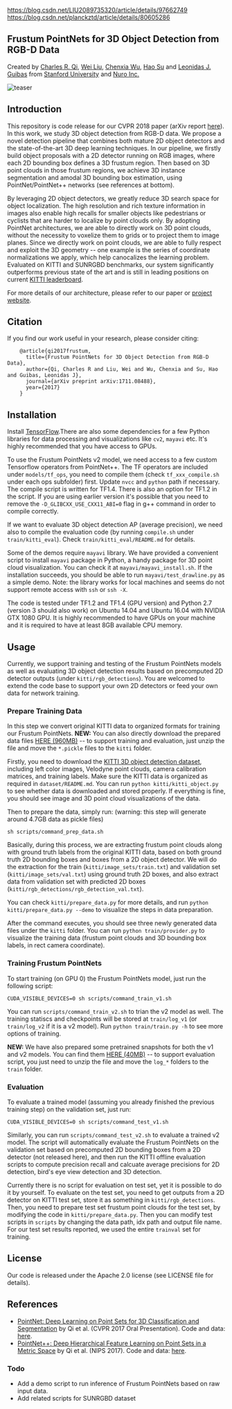 https://blog.csdn.net/LIU2089735320/article/details/97662749 </br>
https://blog.csdn.net/planckztd/article/details/80605286



## Frustum PointNets for 3D Object Detection from RGB-D Data
Created by <a href="http://charlesrqi.com" target="_blank">Charles R. Qi</a>, <a href="http://www.cs.unc.edu/~wliu/" target="_black">Wei Liu</a>, <a href="http://www.cs.cornell.edu/~chenxiawu/" target="_blank">Chenxia Wu</a>, <a href="http://cseweb.ucsd.edu/~haosu/" target="_blank">Hao Su</a> and <a href="http://geometry.stanford.edu/member/guibas/" target="_blank">Leonidas J. Guibas</a> from <a href="http://www.stanford.edu" target="_blank">Stanford University</a> and <a href="http://nuro.ai" target="_blank">Nuro Inc.</a>

![teaser](https://github.com/charlesq34/frustum-pointnets/blob/master/doc/teaser.jpg)

## Introduction
This repository is code release for our CVPR 2018 paper (arXiv report [here](https://arxiv.org/abs/1711.08488)). In this work, we study 3D object detection from RGB-D data. We propose a novel detection pipeline that combines both mature 2D object detectors and the state-of-the-art 3D deep learning techniques. In our pipeline, we firstly build object proposals with a 2D detector running on RGB images, where each 2D bounding box defines a 3D frustum region. Then based on 3D point clouds in those frustum regions, we achieve 3D instance segmentation and amodal 3D bounding box estimation, using PointNet/PointNet++ networks (see references at bottom).

By leveraging 2D object detectors, we greatly reduce 3D search space for object localization. The high resolution and rich texture information in images also enable high recalls for smaller objects like pedestrians or cyclists that are harder to localize by point clouds only. By adopting PointNet architectures, we are able to directly work on 3D point clouds, without the necessity to voxelize them to grids or to project them to image planes. Since we directly work on point clouds, we are able to fully respect and exploit the 3D geometry -- one example is the series of coordinate normalizations we apply, which help canocalizes the learning problem. Evaluated on KITTI and SUNRGBD benchmarks, our system significantly outperforms previous state of the art and is still in leading positions on current <a href="http://www.cvlibs.net/datasets/kitti/eval_object.php?obj_benchmark=3d">KITTI leaderboard</a>.

For more details of our architecture, please refer to our paper or <a href="http://stanford.edu/~rqi/frustum-pointnets" target="_blank">project website</a>.

## Citation
If you find our work useful in your research, please consider citing:

        @article{qi2017frustum,
          title={Frustum PointNets for 3D Object Detection from RGB-D Data},
          author={Qi, Charles R and Liu, Wei and Wu, Chenxia and Su, Hao and Guibas, Leonidas J},
          journal={arXiv preprint arXiv:1711.08488},
          year={2017}
        }

## Installation
Install <a href="https://www.tensorflow.org/install/">TensorFlow</a>.There are also some dependencies for a few Python libraries for data processing and visualizations like `cv2`, `mayavi`  etc. It's highly recommended that you have access to GPUs.

To use the Frustum PointNets v2 model, we need access to a few custom Tensorflow operators from PointNet++. The TF operators are included under `models/tf_ops`, you need to compile them (check `tf_xxx_compile.sh` under each ops subfolder) first. Update `nvcc` and `python` path if necessary. The compile script is written for TF1.4. There is also an option for TF1.2 in the script. If you are using earlier version it's possible that you need to remove the `-D_GLIBCXX_USE_CXX11_ABI=0` flag in g++ command in order to compile correctly.

If we want to evaluate 3D object detection AP (average precision), we need also to compile the evaluation code (by running `compile.sh` under `train/kitti_eval`). Check `train/kitti_eval/README.md` for details.

Some of the demos require `mayavi` library. We have provided a convenient script to install `mayavi` package in Python, a handy package for 3D point cloud visualization. You can check it at `mayavi/mayavi_install.sh`. If the installation succeeds, you should be able to run `mayavi/test_drawline.py` as a simple demo. Note: the library works for local machines and seems do not support remote access with `ssh` or `ssh -X`.

The code is tested under TF1.2 and TF1.4 (GPU version) and Python 2.7 (version 3 should also work) on Ubuntu 14.04 and Ubuntu 16.04 with NVIDIA GTX 1080 GPU. It is highly recommended to have GPUs on your machine and it is required to have at least 8GB available CPU memory.

## Usage

Currently, we support training and testing of the Frustum PointNets models as well as evaluating 3D object detection results based on precomputed 2D detector outputs (under `kitti/rgb_detections`). You are welcomed to extend the code base to support your own 2D detectors or feed your own data for network training.

### Prepare Training Data
In this step we convert original KITTI data to organized formats for training our Frustum PointNets. <b>NEW:</b> You can also directly download the prepared data files <a href="https://shapenet.cs.stanford.edu/media/frustum_data.zip" target="_blank">HERE (960MB)</a> -- to support training and evaluation, just unzip the file and move the `*.pickle` files to the `kitti` folder.

Firstly, you need to download the <a href="http://www.cvlibs.net/datasets/kitti/eval_object.php?obj_benchmark=3d" target="_blank">KITTI 3D object detection dataset</a>, including left color images, Velodyne point clouds, camera calibration matrices, and training labels. Make sure the KITTI data is organized as required in `dataset/README.md`. You can run `python kitti/kitti_object.py` to see whether data is downloaded and stored properly. If everything is fine, you should see image and 3D point cloud visualizations of the data. 

Then to prepare the data, simply run: (warning: this step will generate around 4.7GB data as pickle files)

    sh scripts/command_prep_data.sh

Basically, during this process, we are extracting frustum point clouds along with ground truth labels from the original KITTI data, based on both ground truth 2D bounding boxes and boxes from a 2D object detector. We will do the extraction for the train (`kitti/image_sets/train.txt`) and validation set (`kitti/image_sets/val.txt`) using ground truth 2D boxes, and also extract data from validation set with predicted 2D boxes (`kitti/rgb_detections/rgb_detection_val.txt`).

You can check `kitti/prepare_data.py` for more details, and run `python kitti/prepare_data.py --demo` to visualize the steps in data preparation.

After the command executes, you should see three newly generated data files under the `kitti` folder. You can run `python train/provider.py` to visualize the training data (frustum point clouds and 3D bounding box labels, in rect camera coordinate).

### Training Frustum PointNets

To start training (on GPU 0) the Frustum PointNets model, just run the following script:

    CUDA_VISIBLE_DEVICES=0 sh scripts/command_train_v1.sh

You can run `scripts/command_train_v2.sh` to trian the v2 model as well. The training statiscs and checkpoints will be stored at `train/log_v1` (or `train/log_v2` if it is a v2 model). Run `python train/train.py -h` to see more options of training. 

<b>NEW:</b> We have also prepared some pretrained snapshots for both the v1 and v2 models. You can find them <a href="https://shapenet.cs.stanford.edu/media/frustum_pointnets_snapshots.zip" target="_blank">HERE (40MB)</a> -- to support evaluation script, you just need to unzip the file and move the `log_*` folders to the `train` folder.

### Evaluation
To evaluate a trained model (assuming you already finished the previous training step) on the validation set, just run:

    CUDA_VISIBLE_DEVICES=0 sh scripts/command_test_v1.sh

Similarly, you can run `scripts/command_test_v2.sh` to evaluate a trained v2 model. The script will automatically evaluate the Frustum PointNets on the validation set based on precomputed 2D bounding boxes from a 2D detector (not released here), and then run the KITTI offline evaluation scripts to compute precision recall and calcuate average precisions for 2D detection, bird's eye view detection and 3D detection.

Currently there is no script for evaluation on test set, yet it is possible to do it by yourself. To evaluate on the test set, you need to get outputs from a 2D detector on KITTI test set, store it as something in `kitti/rgb_detections`. Then, you need to prepare test set frustum point clouds for the test set, by modifying the code in `kitti/prepare_data.py`. Then you can modify test scripts in `scripts` by changing the data path, idx path and output file name. For our test set results reported, we used the entire `trainval` set for training.

## License
Our code is released under the Apache 2.0 license (see LICENSE file for details).

## References
* <a href="http://stanford.edu/~rqi/pointnet" target="_blank">PointNet: Deep Learning on Point Sets for 3D Classification and Segmentation</a> by Qi et al. (CVPR 2017 Oral Presentation). Code and data: <a href="https://github.com/charlesq34/pointnet">here</a>.
* <a href="http://stanford.edu/~rqi/pointnet2" target="_black">PointNet++: Deep Hierarchical Feature Learning on Point Sets in a Metric Space</a> by Qi et al. (NIPS 2017). Code and data: <a href="https://github.com/charlesq34/pointnet2">here</a>.

### Todo

- Add a demo script to run inference of Frustum PointNets based on raw input data.
- Add related scripts for SUNRGBD dataset
